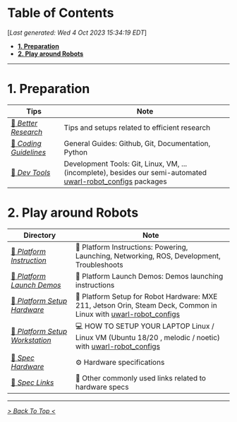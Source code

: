 <toc>

# Table of Contents
[*Last generated: Wed  4 Oct 2023 15:34:19 EDT*]
- [**1. Preparation**](#1-Preparation)
- [**2. Play around Robots**](#2-Play-around-Robots)

---
</toc>

# 1. Preparation

| Tips                                                         | Note                                                         |
| ------------------------------------------------------------ | ------------------------------------------------------------ |
| [:diamond_shape_with_a_dot_inside: *Better Research*](./Tips%3ABetter-Research) | Tips and setups related to efficient research                |
| [:diamond_shape_with_a_dot_inside: *Coding Guidelines*](./Tips%3ACoding-Guidelines) | General Guides: Github, Git, Documentation, Python           |
| [:diamond_shape_with_a_dot_inside: *Dev Tools*](./Tips%3ADev-Tools) | Development Tools: Git, Linux, VM, ... (incomplete), besides our semi-automated [uwarl-robot_configs](https://github.com/UW-Advanced-Robotics-Lab/uwarl-robot_configs) packages |



# 2. Play around Robots

| Directory                                                    | Note                                                         |
| ------------------------------------------------------------ | ------------------------------------------------------------ |
| [:diamond_shape_with_a_dot_inside: *Platform Instruction*](./Waterloo-Steel%3APlatform-Instruction) | :cheese: Platform Instructions: Powering, Launching, Networking, ROS, Development, Troubleshoots |
| [:diamond_shape_with_a_dot_inside: *Platform Launch Demos*](./Waterloo-Steel%3APlatform-Launch-Demos) | :rocket: Platform Launch Demos: Demos launching instructions |
| [:diamond_shape_with_a_dot_inside: *Platform Setup Hardware*](./Waterloo-Steel%3APlatform-Setup-Hardware) | :robot: Platform Setup for Robot Hardware: MXE 211, Jetson Orin, Steam Deck, Common in Linux with  [uwarl-robot_configs](https://github.com/UW-Advanced-Robotics-Lab/uwarl-robot_configs) |
| [:diamond_shape_with_a_dot_inside: *Platform Setup Workstation*](./Waterloo-Steel%3APlatform-Setup-Workstation) | :computer: HOW TO SETUP YOUR LAPTOP Linux / Linux VM (Ubuntu 18/20 , melodic / noetic) with  [uwarl-robot_configs](https://github.com/UW-Advanced-Robotics-Lab/uwarl-robot_configs) |
| [:diamond_shape_with_a_dot_inside: *Spec Hardware*](./Waterloo-Steel%3ASpec-Hardware) | :gear: Hardware specifications                               |
| [:diamond_shape_with_a_dot_inside: *Spec Links*](./Waterloo-Steel%3ASpec-Links) | :link: Other commonly used links related to hardware specs   |




<eof>

---
[*> Back To Top <*](#Table-of-Contents)
</eof>